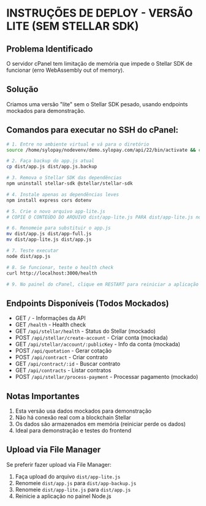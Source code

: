 # INSTRUÇÕES DE DEPLOY - VERSÃO LITE (SEM STELLAR SDK)

## Problema Identificado
O servidor cPanel tem limitação de memória que impede o Stellar SDK de funcionar (erro WebAssembly out of memory).

## Solução
Criamos uma versão "lite" sem o Stellar SDK pesado, usando endpoints mockados para demonstração.

## Comandos para executar no SSH do cPanel:

```bash
# 1. Entre no ambiente virtual e vá para o diretório
source /home/sylopay/nodevenv/demo.sylopay.com/api/22/bin/activate && cd /home/sylopay/demo.sylopay.com/api

# 2. Faça backup do app.js atual
cp dist/app.js dist/app.js.backup

# 3. Remova o Stellar SDK das dependências
npm uninstall stellar-sdk @stellar/stellar-sdk

# 4. Instale apenas as dependências leves
npm install express cors dotenv

# 5. Crie o novo arquivo app-lite.js
# COPIE O CONTEÚDO DO ARQUIVO dist/app-lite.js PARA dist/app-lite.js no servidor

# 6. Renomeie para substituir o app.js
mv dist/app.js dist/app-full.js
mv dist/app-lite.js dist/app.js

# 7. Teste executar
node dist/app.js

# 8. Se funcionar, teste o health check
curl http://localhost:3000/health

# 9. No painel do cPanel, clique em RESTART para reiniciar a aplicação
```

## Endpoints Disponíveis (Todos Mockados)

- GET `/` - Informações da API
- GET `/health` - Health check
- GET `/api/stellar/health` - Status do Stellar (mockado)
- POST `/api/stellar/create-account` - Criar conta (mockada)
- GET `/api/stellar/account/:publicKey` - Info da conta (mockada)
- POST `/api/quotation` - Gerar cotação
- POST `/api/contract` - Criar contrato
- GET `/api/contract/:id` - Buscar contrato
- GET `/api/contracts` - Listar contratos
- POST `/api/stellar/process-payment` - Processar pagamento (mockado)

## Notas Importantes

1. Esta versão usa dados mockados para demonstração
2. Não há conexão real com a blockchain Stellar
3. Os dados são armazenados em memória (reiniciar perde os dados)
4. Ideal para demonstração e testes do frontend

## Upload via File Manager

Se preferir fazer upload via File Manager:
1. Faça upload do arquivo `dist/app-lite.js`
2. Renomeie `dist/app.js` para `dist/app-backup.js`
3. Renomeie `dist/app-lite.js` para `dist/app.js`
4. Reinicie a aplicação no painel Node.js
